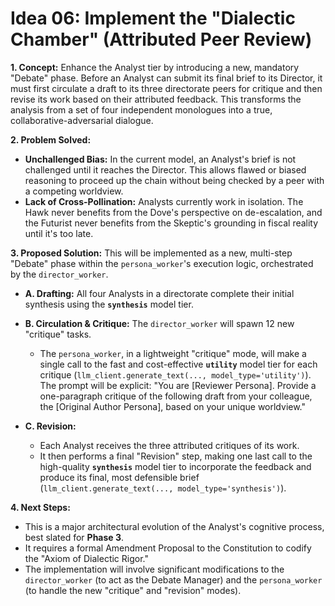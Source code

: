 # Idea 06: Implement the "Dialectic Chamber" (Attributed Peer Review)

**1. Concept:**
Enhance the Analyst tier by introducing a new, mandatory "Debate" phase. Before an Analyst can submit its final brief to its Director, it must first circulate a draft to its three directorate peers for critique and then revise its work based on their attributed feedback. This transforms the analysis from a set of four independent monologues into a true, collaborative-adversarial dialogue.

**2. Problem Solved:**

- **Unchallenged Bias:** In the current model, an Analyst's brief is not challenged until it reaches the Director. This allows flawed or biased reasoning to proceed up the chain without being checked by a peer with a competing worldview.
- **Lack of Cross-Pollination:** Analysts currently work in isolation. The Hawk never benefits from the Dove's perspective on de-escalation, and the Futurist never benefits from the Skeptic's grounding in fiscal reality until it's too late.

**3. Proposed Solution:**
This will be implemented as a new, multi-step "Debate" phase within the `persona_worker`'s execution logic, orchestrated by the `director_worker`.

- **A. Drafting:** All four Analysts in a directorate complete their initial synthesis using the **`synthesis`** model tier.

- **B. Circulation & Critique:** The `director_worker` will spawn 12 new "critique" tasks.

  - The `persona_worker`, in a lightweight "critique" mode, will make a single call to the fast and cost-effective **`utility`** model tier for each critique (`llm_client.generate_text(..., model_type='utility')`). The prompt will be explicit: "You are [Reviewer Persona]. Provide a one-paragraph critique of the following draft from your colleague, the [Original Author Persona], based on your unique worldview."

- **C. Revision:**
  - Each Analyst receives the three attributed critiques of its work.
  - It then performs a final "Revision" step, making one last call to the high-quality **`synthesis`** model tier to incorporate the feedback and produce its final, most defensible brief (`llm_client.generate_text(..., model_type='synthesis')`).

**4. Next Steps:**

- This is a major architectural evolution of the Analyst's cognitive process, best slated for **Phase 3**.
- It requires a formal Amendment Proposal to the Constitution to codify the "Axiom of Dialectic Rigor."
- The implementation will involve significant modifications to the `director_worker` (to act as the Debate Manager) and the `persona_worker` (to handle the new "critique" and "revision" modes).
